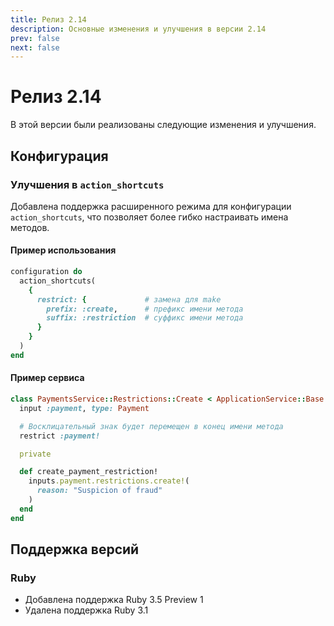 ```yaml
---
title: Релиз 2.14
description: Основные изменения и улучшения в версии 2.14
prev: false
next: false
---
```


# Релиз 2.14

В этой версии были реализованы следующие изменения и улучшения.

## Конфигурация

### Улучшения в `action_shortcuts`

Добавлена поддержка расширенного режима для конфигурации `action_shortcuts`, что позволяет более гибко настраивать имена методов.

#### Пример использования

```ruby
configuration do
  action_shortcuts(
    {
      restrict: {             # замена для make
        prefix: :create,      # префикс имени метода
        suffix: :restriction  # суффикс имени метода
      }
    }
  )
end
```

#### Пример сервиса

```ruby
class PaymentsService::Restrictions::Create < ApplicationService::Base
  input :payment, type: Payment

  # Восклицательный знак будет перемещен в конец имени метода
  restrict :payment!

  private

  def create_payment_restriction!
    inputs.payment.restrictions.create!(
      reason: "Suspicion of fraud"
    )
  end
end
```

## Поддержка версий

### Ruby

- Добавлена поддержка Ruby 3.5 Preview 1
- Удалена поддержка Ruby 3.1
